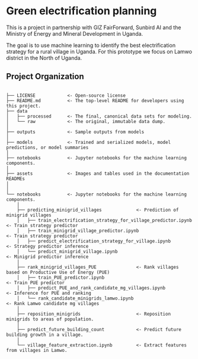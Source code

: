 # Green electrification planning
This is a project in partnership with GIZ FairForward, Sunbird AI and the Ministry of Energy and Mineral Development in Uganda.

The goal is to use machine learning to identify the best electrification strategy for a rural village in Uganda. For this prototype we focus on Lamwo district in the North of Uganda.

## Project Organization

```

├── LICENSE            <- Open-source license 
├── README.md          <- The top-level README for developers using this project.
├── data
│   ├── processed      <- The final, canonical data sets for modeling.
│   └── raw            <- The original, immutable data dump.
│
├── outputs            <- Sample outputs from models
│
├── models             <- Trained and serialized models, model predictions, or model summaries
│
├── notebooks          <- Jupyter notebooks for the machine learning components.
│
├── assets             <- Images and tables used in the documentation READMEs 
│                         
│
└── notebooks          <- Jupyter notebooks for the machine learning components.
    │
    ├── predicting_minigrid_villages             <- Prediction of minigrid villages
    │   ├── train_electrification_strategy_for_village_predictor.ipynb        <- Train strategy predictor
    │   ├── train_minigrid_village_predictor.ipynb                            <- Train strategy predictor
    │   ├── predict_electrification_strategy_for_village.ipynb                <- Strategy predictor inference
    │   └── predict_minigrid_village.ipynb                                    <- Minigrid predictor inference
    │
    ├── rank_minigrid_villages_PUE               <- Rank villages based on Productive Use of Energy (PUE)
    │   ├── train_PUE_predictor.ipynb                                        <- Train PUE predictor
    │   ├── predict_PUE_and_rank_candidate_mg_villages.ipynb                 <- Inference for PUE and ranking
    │   └── rank_candidate_minigrids_lamwo.ipynb                             <- Rank Lamwo candidate mg villages
    │
    ├── reposition_minigrids                     <- Reposition minigrids to areas of population.
    │
    ├── predict_future_building_count            <- Predict future building growth in a village.
    │
    └── village_feature_extraction.ipynb         <- Extract features from villages in Lamwo.

```
